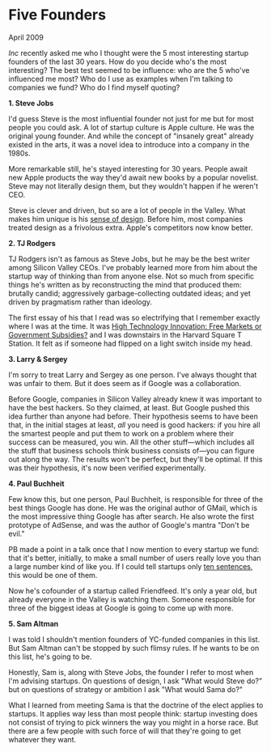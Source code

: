 # Five Founders

April 2009  
  
*Inc* recently asked me who I thought were the 5 most
interesting startup founders of the last 30 years. How do
you decide who's the most interesting? The best test seemed
to be influence: who are the 5
who've influenced me most? Who do I use as examples when I'm
talking to companies we fund? Who do I find myself quoting?  
  
**1. Steve Jobs**  
  
I'd guess Steve is the most influential founder not just for me but
for most people you could ask. A lot of startup culture is Apple
culture. He was the original young founder. And while the concept
of "insanely great" already existed in the arts, it was a novel
idea to introduce into a company in the 1980s.  
  
More remarkable still, he's stayed interesting for 30 years. People
await new Apple products the way they'd await new books by a popular
novelist. Steve may not literally design them, but they wouldn't
happen if he weren't CEO.  
  
Steve is clever and driven, but so are a lot of people in the Valley.
What makes him unique is his 
[sense of 
design](taste.html). Before him, most
companies treated design as a frivolous extra. Apple's competitors
now know better.  
  
**2. TJ Rodgers**  
  
TJ Rodgers isn't as famous as Steve Jobs, but he may be the best
writer among Silicon Valley CEOs. I've probably learned more from
him about the startup way of thinking than from anyone else. Not
so much from specific things he's written as by reconstructing the
mind that produced them: brutally candid; aggressively garbage-collecting
outdated ideas; and yet driven by pragmatism rather than ideology.  
  
The first essay of his that I read was so electrifying that I
remember exactly where I was at the time. It was 
[High
Technology Innovation: Free Markets or Government Subsidies?](http://www.cypress.com/?rID=34993) and
I was downstairs in the Harvard Square T Station. It felt as if
someone had flipped on a light switch inside my head.  
  
**3. Larry & Sergey**  
  
I'm sorry to treat Larry and Sergey as one person. I've always
thought that was unfair to them. But it does seem as if Google was a
collaboration.  
  
Before Google, companies in Silicon Valley already knew it was
important to have the best hackers. So they claimed, at least.
But Google pushed this idea further than anyone had before. Their
hypothesis seems to have been that, in the initial stages at least,
*all* you need is good hackers: if you hire all the smartest people
and put them to work on a problem where their success can be measured,
you win. All the other stuff—which includes all the stuff that
business schools think business consists of—you can figure out
along the way. The results won't be perfect, but they'll be optimal.
If this was their hypothesis, it's now been verified experimentally.  
  
**4. Paul Buchheit**  
  
Few know this, but one person, Paul Buchheit, is responsible for
three of the best things Google has done. He was the original
author of GMail, which is the most impressive thing Google has after
search. He also wrote the first prototype of AdSense, and was the
author of Google's mantra "Don't be evil."  
  
PB made a point in a talk once that I now mention to every startup
we fund: that it's better, initially, to make a small number of
users really love you than a large number kind of like you. If I
could tell startups only 
[ten sentences](13sentences.html), 
this would be one of them.  
  
Now he's cofounder of a startup called Friendfeed. It's only a
year old, but already everyone in the Valley is watching them.
Someone responsible for three of the biggest ideas at Google is
going to come up with more.  
  
**5. Sam Altman**  
  
I was told I shouldn't mention founders of YC-funded companies in
this list. But Sam Altman can't be stopped by such flimsy rules.
If he wants to be on this list, he's going to be.  
  
Honestly, Sam is, along with Steve Jobs, the founder I refer to
most when I'm advising startups. On questions of design, I ask
"What would Steve do?" but on questions of strategy or ambition I
ask "What would Sama do?"  
  
What I learned from meeting Sama is that the doctrine of the elect
applies to startups. It applies way less than most people think:
startup investing does not consist of trying to pick winners the
way you might in a horse race. But there are a few people with
such force of will that they're going to get whatever they want.  
  
